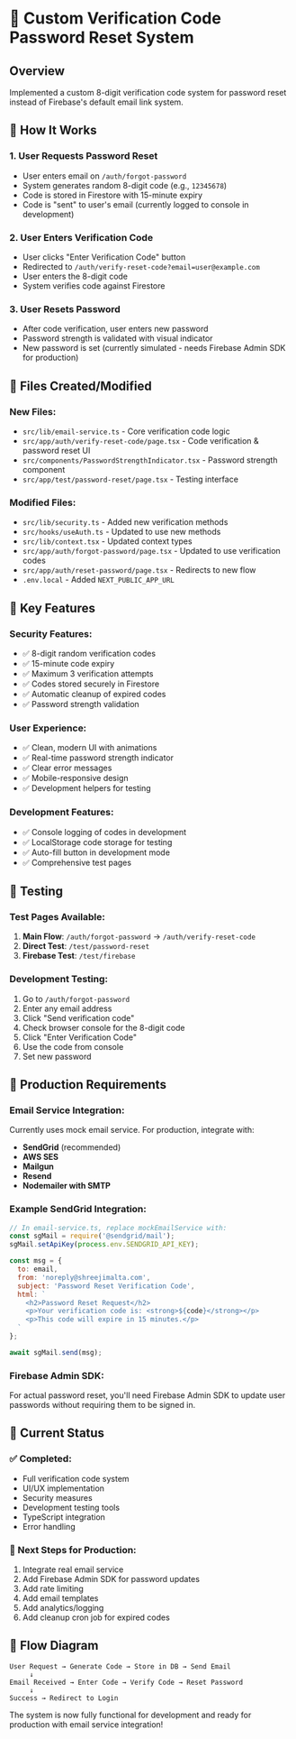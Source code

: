 # 🔐 Custom Verification Code Password Reset System

## Overview
Implemented a custom 8-digit verification code system for password reset instead of Firebase's default email link system.

## 🚀 How It Works

### 1. **User Requests Password Reset**
- User enters email on `/auth/forgot-password`
- System generates random 8-digit code (e.g., `12345678`)
- Code is stored in Firestore with 15-minute expiry
- Code is "sent" to user's email (currently logged to console in development)

### 2. **User Enters Verification Code**
- User clicks "Enter Verification Code" button
- Redirected to `/auth/verify-reset-code?email=user@example.com`
- User enters the 8-digit code
- System verifies code against Firestore

### 3. **User Resets Password**
- After code verification, user enters new password
- Password strength is validated with visual indicator
- New password is set (currently simulated - needs Firebase Admin SDK for production)

## 📁 Files Created/Modified

### New Files:
- `src/lib/email-service.ts` - Core verification code logic
- `src/app/auth/verify-reset-code/page.tsx` - Code verification & password reset UI
- `src/components/PasswordStrengthIndicator.tsx` - Password strength component
- `src/app/test/password-reset/page.tsx` - Testing interface

### Modified Files:
- `src/lib/security.ts` - Added new verification methods
- `src/hooks/useAuth.ts` - Updated to use new methods
- `src/lib/context.tsx` - Updated context types
- `src/app/auth/forgot-password/page.tsx` - Updated to use verification codes
- `src/app/auth/reset-password/page.tsx` - Redirects to new flow
- `.env.local` - Added `NEXT_PUBLIC_APP_URL`

## 🔧 Key Features

### Security Features:
- ✅ 8-digit random verification codes
- ✅ 15-minute code expiry
- ✅ Maximum 3 verification attempts
- ✅ Codes stored securely in Firestore
- ✅ Automatic cleanup of expired codes
- ✅ Password strength validation

### User Experience:
- ✅ Clean, modern UI with animations
- ✅ Real-time password strength indicator
- ✅ Clear error messages
- ✅ Mobile-responsive design
- ✅ Development helpers for testing

### Development Features:
- ✅ Console logging of codes in development
- ✅ LocalStorage code storage for testing
- ✅ Auto-fill button in development mode
- ✅ Comprehensive test pages

## 🧪 Testing

### Test Pages Available:
1. **Main Flow**: `/auth/forgot-password` → `/auth/verify-reset-code`
2. **Direct Test**: `/test/password-reset`
3. **Firebase Test**: `/test/firebase`

### Development Testing:
1. Go to `/auth/forgot-password`
2. Enter any email address
3. Click "Send verification code"
4. Check browser console for the 8-digit code
5. Click "Enter Verification Code"
6. Use the code from console
7. Set new password

## 🚨 Production Requirements

### Email Service Integration:
Currently uses mock email service. For production, integrate with:
- **SendGrid** (recommended)
- **AWS SES**
- **Mailgun**
- **Resend**
- **Nodemailer with SMTP**

### Example SendGrid Integration:
```javascript
// In email-service.ts, replace mockEmailService with:
const sgMail = require('@sendgrid/mail');
sgMail.setApiKey(process.env.SENDGRID_API_KEY);

const msg = {
  to: email,
  from: 'noreply@shreejimalta.com',
  subject: 'Password Reset Verification Code',
  html: `
    <h2>Password Reset Request</h2>
    <p>Your verification code is: <strong>${code}</strong></p>
    <p>This code will expire in 15 minutes.</p>
  `
};

await sgMail.send(msg);
```

### Firebase Admin SDK:
For actual password reset, you'll need Firebase Admin SDK to update user passwords without requiring them to be signed in.

## 🎯 Current Status

### ✅ Completed:
- Full verification code system
- UI/UX implementation
- Security measures
- Development testing tools
- TypeScript integration
- Error handling

### 🔄 Next Steps for Production:
1. Integrate real email service
2. Add Firebase Admin SDK for password updates
3. Add rate limiting
4. Add email templates
5. Add analytics/logging
6. Add cleanup cron job for expired codes

## 🔗 Flow Diagram

```
User Request → Generate Code → Store in DB → Send Email
     ↓
Email Received → Enter Code → Verify Code → Reset Password
     ↓
Success → Redirect to Login
```

The system is now fully functional for development and ready for production with email service integration!
